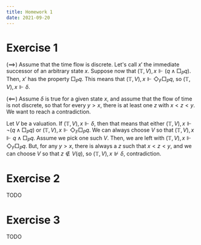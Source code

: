 ```yaml
---
title: Homework 1
date: 2021-09-20
---
```


# Exercise 1

$(\implies)$ Assume that the time flow is discrete. Let's call $x'$ the immediate successor of an arbitrary state $x$. Suppose now that $(\mathbb{T}, V), x \Vdash (q \wedge \Box_P q)$. Then, $x'$ has the property $\Box_P q$. This means that $(\mathbb{T}, V), x \Vdash \Diamond_F \Box_P q$, so $(\mathbb{T}, V), x \Vdash \delta$.

$(\impliedby)$ Assume $\delta$ is true for a given state $x$, and assume that the flow of time is not discrete, so that for every $y > x$, there is at least one $z$ with $x < z < y$. We want to reach a contradiction.

Let $V$ be a valuation. If $(\mathbb{T}, V), x \Vdash \delta$, then that means that either $(\mathbb{T}, V), x \Vdash \neg (q \wedge \Box_P q)$ or $(\mathbb{T}, V), x \Vdash \Diamond_F \Box_P q$. We can always choose $V$ so that $(\mathbb{T}, V), x \Vdash q \wedge \Box_P q$. Assume we pick one such $V$. Then, we are left with $(\mathbb{T}, V), x \Vdash \Diamond_F \Box_P q$. But, for any $y > x$, there is always a $z$ such that $x < z < y$, and we can choose $V$ so that $z \notin V(q)$, so $(\mathbb{T}, V), x \not \Vdash \delta$, contradiction.

# Exercise 2

TODO

# Exercise 3

TODO

